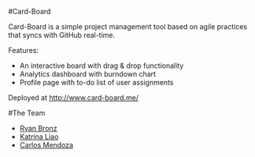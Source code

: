 #Card-Board

Card-Board is a simple project management tool based on agile practices that syncs with GitHub real-time.

Features:
- An interactive board with drag & drop functionality
- Analytics dashboard with burndown chart
- Profile page with to-do list of user assignments

Deployed at http://www.card-board.me/

#The Team

- [Ryan Bronz](https://www.linkedin.com/in/ryanbronz)
- [Katrina Liao](https://www.linkedin.com/in/katrinaliao)
- [Carlos Mendoza](https://www.linkedin.com/in/carlosrmendoza)

